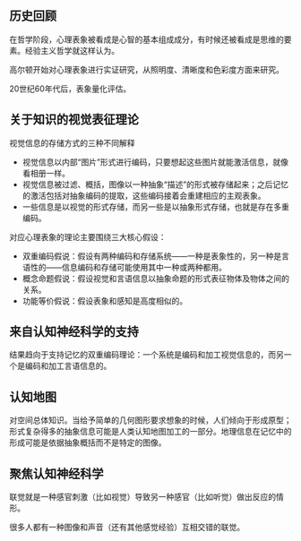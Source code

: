 ## 历史回顾



在哲学阶段，心理表象被看成是心智的基本组成成分，有时候还被看成是思维的要素。经验主义哲学就这样认为。

高尔顿开始对心理表象进行实证研究，从照明度、清晰度和色彩度方面来研究。

20世纪60年代后，表象量化评估。



## 关于知识的视觉表征理论

视觉信息的存储方式的三种不同解释

+ 视觉信息以内部“图片”形式进行编码，只要想起这些图片就能激活信息，就像看相册一样。
+ 视觉信息被过滤、概括，图像以一种抽象“描述”的形式被存储起来；之后记忆的激活包括对抽象编码的提取，这些编码接着会重建相应的主观表象。
+ 一些信息是以视觉的形式存储，而另一些是以抽象形式存储，也就是存在多重编码。

对应心理表象的理论主要围绕三大核心假设：

+  双重编码假说：假设有两种编码和存储系统——一种是表象性的，另一种是言语性的——信息编码和存储可能使用其中一种或两种都用。
+ 概念命题假说：假设视觉和言语信息以抽象命题的形式表征物体及物体之间的关系。
+ 功能等价假说：假设表象和感知是高度相似的。



## 来自认知神经科学的支持

结果趋向于支持记忆的双重编码理论：一个系统是编码和加工视觉信息的，而另一个是编码和加工言语信息的。

## 认知地图

对空间总体知识。当给予简单的几何图形要求想象的时候，人们倾向于形成原型；形式复杂得多的抽象信息可能是人类认知地图加工的一部分。地理信息在记忆中的形成可能是依据抽象概括而不是特定的图像。

## 聚焦认知神经科学

联觉就是一种感官刺激（比如视觉）导致另一种感官（比如听觉）做出反应的情形。

很多人都有一种图像和声音（还有其他感觉经验）互相交错的联觉。



